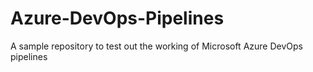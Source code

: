 # Azure-DevOps-Pipelines
A sample repository to test out the working of Microsoft Azure DevOps pipelines

